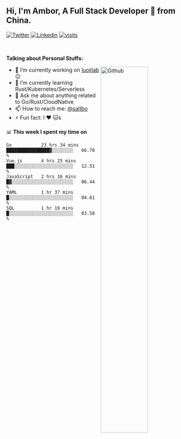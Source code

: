 ## Hi, I'm Ambor, A Full Stack Developer 🚀 from China.

[![Twitter](https://img.shields.io/badge/-saltbo-1ca0f1?style=flat&logo=twitter&logoColor=white)](https://twitter.com/rdsaltbo)
[![Linkedin](https://img.shields.io/badge/-saltbo-blue?style=flat&logo=Linkedin&logoColor=white)](https://www.linkedin.com/in/saltbo/)
[![visits](https://visitor.vercel.app/page/saltbo?color=light-green)](https://github.com/saltbo/)

&nbsp;  

**Talking about Personal Stuffs:**
<!-- Any image aligned to the right. Beware the width  -->
<img width="50%" align="right" alt="Github" src="https://raw.githubusercontent.com/saltbo/saltbo/master/images/git-header.svg" />

- 🔭 I’m currently working on [luojilab](https://github.com/luojilab) :wink:
- 🌱 I’m currently learning Rust/Kubernetes/Serverless
- 💬 Ask me about anything related to Go/Rust/CloudNative
- 📫 How to reach me: [@saltbo](https://twitter.com/rdsaltbo)
- ⚡ Fun fact: I :heart: :cat:s


📊 **This week I spent my time on**
<!--START_SECTION:waka-->
```text
Go           23 hrs 34 mins  ████████████████▓░░░░░░░░   66.70 % 
Vue.js       4 hrs 25 mins   ███░░░░░░░░░░░░░░░░░░░░░░   12.51 % 
JavaScript   2 hrs 16 mins   █▓░░░░░░░░░░░░░░░░░░░░░░░   06.44 % 
YAML         1 hr 37 mins    █░░░░░░░░░░░░░░░░░░░░░░░░   04.61 % 
SQL          1 hr 16 mins    █░░░░░░░░░░░░░░░░░░░░░░░░   03.58 % 
```
<!--END_SECTION:waka-->
